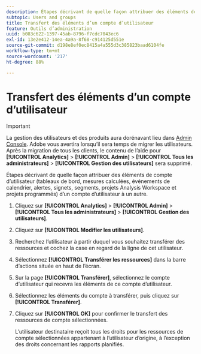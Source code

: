 ```yaml
---
description: Étapes décrivant de quelle façon attribuer des éléments de compte d’utilisateur (tableaux de bord, mesures calculées, événements de calendrier, alertes, signets, segments, projets Analysis Workspace et projets programmés) d’un compte d’utilisateur à un autre.
subtopic: Users and groups
title: Transfert des éléments d’un compte d’utilisateur
feature: Outils d’administration
uuid: b083c622-1397-45ab-8796-f7cdc7043ec6
exl-id: 13e2e412-14ea-4a9a-8f68-c914125d551e
source-git-commit: d198e8ef0ec8415a4a555d3c385823baad6104fe
workflow-type: tm+mt
source-wordcount: '217'
ht-degree: 88%

---
```


# Transfert des éléments d’un compte d’utilisateur

>[!IMPORTANT]
>
>La gestion des utilisateurs et des produits aura dorénavant lieu dans [Admin Console](https://helpx.adobe.com/fr/enterprise/using/admin-console.html). Adobe vous avertira lorsqu’il sera temps de migrer les utilisateurs. Après la migration de tous les clients, le contenu de l’aide pour **[!UICONTROL Analytics]** > **[!UICONTROL Admin]** > **[!UICONTROL Tous les administrateurs]** > **[!UICONTROL Gestion des utilisateurs]** sera supprimé.

Étapes décrivant de quelle façon attribuer des éléments de compte d’utilisateur (tableaux de bord, mesures calculées, événements de calendrier, alertes, signets, segments, projets Analysis Workspace et projets programmés) d’un compte d’utilisateur à un autre.

1. Cliquez sur **[!UICONTROL Analytics]** > **[!UICONTROL Admin]** > **[!UICONTROL Tous les administrateurs]** > **[!UICONTROL Gestion des utilisateurs]**.
1. Cliquez sur **[!UICONTROL Modifier les utilisateurs]**.
1. Recherchez l’utilisateur à partir duquel vous souhaitez transférer des ressources et cochez la case en regard de la ligne de cet utilisateur.
1. Sélectionnez **[!UICONTROL Transférer les ressources]** dans la barre d’actions située en haut de l’écran.
1. Sur la page **[!UICONTROL Transférer]**, sélectionnez le compte d’utilisateur qui recevra les éléments de ce compte d’utilisateur.
1. Sélectionnez les éléments du compte à transférer, puis cliquez sur **[!UICONTROL Transférer]**.
1. Cliquez sur **[!UICONTROL OK]** pour confirmer le transfert des ressources de compte sélectionnées.

   L’utilisateur destinataire reçoit tous les droits pour les ressources de compte sélectionnées appartenant à l’utilisateur d’origine, à l’exception des droits concernant les rapports planifiés.
